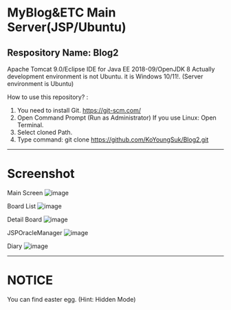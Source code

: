# MyBlog&amp;ETC Main Server(JSP/Ubuntu)
Respository Name: Blog2
------------------------------------------------------------------------------------------------------------------------------------------
Apache Tomcat 9.0/Eclipse IDE for Java EE 2018-09/OpenJDK 8
Actually development environment is not Ubuntu. it is Windows 10/11!.
(Server environment is Ubuntu)

How to use this repository? :
  1. You need to install Git. https://git-scm.com/
  2. Open Command Prompt (Run as Administrator)
     If you use Linux: Open Terminal. 
  4. Select cloned Path. 
  5. Type command: git clone https://github.com/KoYoungSuk/Blog2.git
  
 ----------------------------------------------------------------------------------------------------------------------------------------
 # Screenshot
 
 Main Screen 
![image](https://user-images.githubusercontent.com/58511486/170816800-fd3f9161-bec5-4256-b1a7-5574bf0acdaf.png)

 Board List
 ![image](https://user-images.githubusercontent.com/58511486/170816836-c3049b6e-caea-478d-bddc-e19a83ed040e.png)

 Detail Board
 ![image](https://user-images.githubusercontent.com/58511486/170816865-92f3c990-ec55-4be5-a6cd-7c97cf95d6ef.png)

 JSPOracleManager
 ![image](https://user-images.githubusercontent.com/58511486/170816893-b9c05a71-b4bb-4cba-b68f-d1e77daf7a79.png)

 Diary
 ![image](https://user-images.githubusercontent.com/58511486/170846822-9f8288f0-f26c-4f0d-a105-cbcb47d1fff0.png)

 ------------------------------------------------------------------------------------------------------------------------------------------
 # NOTICE
 
 You can find easter egg. (Hint: Hidden Mode) 
